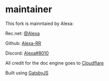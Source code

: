 # maintainer

This fork is mainntaied by Alexa:

Rec.net: [@Alexa](https://rec.net/user/alexa)

Github: [Alexa-RR](https://github.com/alexa-RR)

Discord: [Alexa#8010](https://discord.com)


All credit for the doc engine goes to [Cloudflare](https://github.com/cloudflare/cloudflare-docs-engine)

Built using [GatsbyJS](https://www.gatsbyjs.com/)
